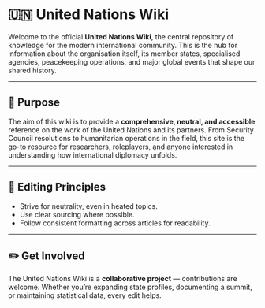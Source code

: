 # 🇺🇳 United Nations Wiki

Welcome to the official **United Nations Wiki**, the central repository of knowledge for the modern international community. This is the hub for information about the organisation itself, its member states, specialised agencies, peacekeeping operations, and major global events that shape our shared history.

---

## 📖 Purpose

The aim of this wiki is to provide a **comprehensive, neutral, and accessible** reference on the work of the United Nations and its partners. From Security Council resolutions to humanitarian operations in the field, this site is the go-to resource for researchers, roleplayers, and anyone interested in understanding how international diplomacy unfolds.

---

## 📰 Editing Principles

* Strive for neutrality, even in heated topics.
* Use clear sourcing where possible.
* Follow consistent formatting across articles for readability.

---

## ✏️ Get Involved

The United Nations Wiki is a **collaborative project** — contributions are welcome. Whether you’re expanding state profiles, documenting a summit, or maintaining statistical data, every edit helps.
